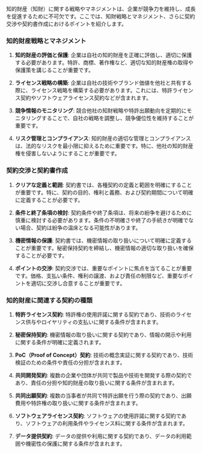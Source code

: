 知的財産（知財）に関する戦略やマネジメントは、企業が競争力を維持し、成長を促進するために不可欠です。ここでは、知財戦略とマネジメント、さらに契約交渉や契約書作成におけるポイントを紹介します。

### 知的財産戦略とマネジメント
1. **知的財産の評価と保護**: 企業は自社の知的財産を正確に評価し、適切に保護する必要があります。特許、商標、著作権など、適切な知的財産権の取得や保護策を講じることが重要です。
  
2. **ライセンス戦略の構築**: 企業は自社の技術やブランド価値を他社と共有する際に、ライセンス戦略を構築する必要があります。これには、特許ライセンス契約やソフトウェアライセンス契約などが含まれます。

3. **競争情報のモニタリング**: 競合他社の知財戦略や特許出願動向を定期的にモニタリングすることで、自社の戦略を調整し、競争優位性を維持することが重要です。

4. **リスク管理とコンプライアンス**: 知的財産の適切な管理とコンプライアンスは、法的なリスクを最小限に抑えるために重要です。特に、他社の知的財産権を侵害しないようにすることが重要です。

### 契約交渉と契約書作成
1. **クリアな定義と範囲**: 契約書では、各種契約の定義と範囲を明確にすることが重要です。特に、契約の目的、権利と義務、および契約期間について明確に定義することが必要です。

2. **条件と終了条項の検討**: 契約条件や終了条項は、将来の紛争を避けるために慎重に検討する必要があります。条件の不明確さや終了の手続きが明確でない場合、契約は紛争の温床となる可能性があります。

3. **機密情報の保護**: 契約書では、機密情報の取り扱いについて明確に定義することが重要です。秘密保持契約を締結し、機密情報の適切な取り扱いを確保することが必要です。

4. **ポイントの交渉**: 契約交渉では、重要なポイントに焦点を当てることが重要です。価格、支払い条件、権利の譲渡、および責任の制限など、重要なポイントを適切に交渉し合意することが重要です。

### 知的財産に関連する契約の種類
1. **特許ライセンス契約**: 特許権の使用許諾に関する契約であり、技術のライセンス供与やロイヤリティの支払いに関する条件が含まれます。

2. **秘密保持契約**: 機密情報の取り扱いに関する契約であり、情報の開示や利用に関する条件が明確に定義されます。

3. **PoC（Proof of Concept）契約**: 技術の概念実証に関する契約であり、技術検証のための条件や責任の分担が含まれます。

4. **共同開発契約**: 複数の企業や団体が共同で製品や技術を開発する際の契約であり、責任の分担や知的財産の取り扱いに関する条件が含まれます。

5. **共同出願契約**: 複数の当事者が共同で特許出願を行う際の契約であり、出願費用や特許権の取り扱いに関する条件が含まれます。

6. **ソフトウェアライセンス契約**: ソフトウェアの使用許諾に関する契約であり、ソフトウェアの利用条件やライセンス料に関する条件が含まれます。

7. **データ提供契約**: データの提供や利用に関する契約であり、データの利用範囲や機密性の保護に関する条件が含まれます。

